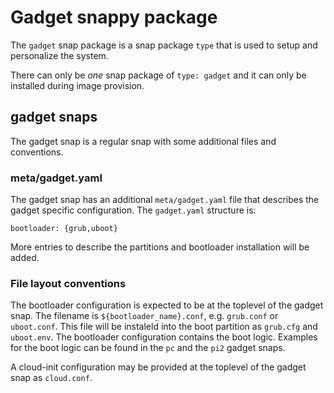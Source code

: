 # Gadget snappy package

The `gadget` snap package is a snap package `type` that is used to setup and
personalize the system.

There can only be *one* snap package of `type: gadget` and it can only be
installed during image provision.

## gadget snaps

The gadget snap is a regular snap with some additional files and
conventions.

### meta/gadget.yaml

The gadget snap has an additional `meta/gadget.yaml` file that describes
the gadget specific configuration. The `gadget.yaml` structure is:

    bootloader: {grub,uboot}

More entries to describe the partitions and bootloader installation
will be added.

### File layout conventions

The bootloader configuration is expected to be at the toplevel of the
gadget snap. The filename is `${bootloader_name}.conf`, e.g.
`grub.conf` or `uboot.conf`. This file will be instaleld into the boot
partition as `grub.cfg` and `uboot.env`. The bootloader configuration
contains the boot logic. Examples for the boot logic can be found in
the `pc` and the `pi2` gadget snaps.

A cloud-init configuration may be provided at the toplevel of the
gadget snap as `cloud.conf`.
